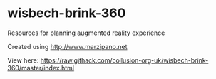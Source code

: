 # wisbech-brink-360
Resources for planning augmented reality experience

Created using http://www.marzipano.net

View here: https://raw.githack.com/collusion-org-uk/wisbech-brink-360/master/index.html
